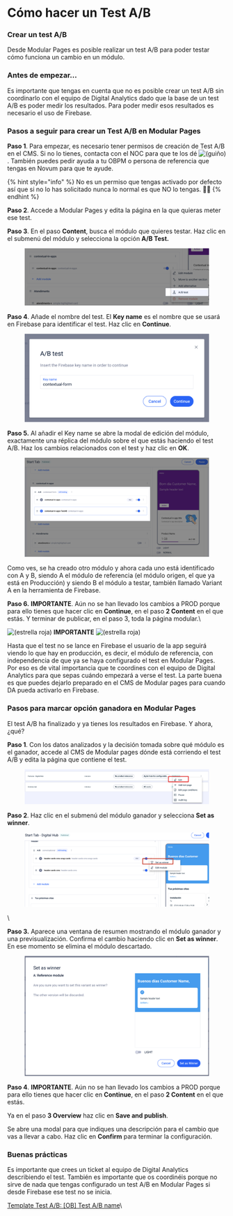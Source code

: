 # Cómo hacer un Test A/B

### Crear un test A/B

Desde Modular Pages es posible realizar un test A/B para poder testar cómo funciona un cambio en un módulo.

### Antes de empezar...

Es importante que tengas en cuenta que no es posible crear un test A/B sin coordinarlo con el equipo de Digital Analytics dado que la base de un test A/B es poder medir los resultados. Para poder medir esos resultados es necesario el uso de Firebase.

### Pasos a seguir para crear un Test A/B en Modular Pages

**Paso 1**. Para empezar, es necesario tener permisos de creación de Test A/B en el CMS. Si no lo tienes, contacta con el NOC para que te los dé ![(guiño)](https://confluence.tid.es/s/24eubp/9012/15522zw/\_/images/icons/emoticons/wink.svg). También puedes pedir ayuda a tu OBPM o persona de referencia que tengas en Novum para que te ayude.

{% hint style="info" %}
No es un permiso que tengas activado por defecto así que si no lo has solicitado nunca lo normal es que NO lo tengas. 🙋🏾
{% endhint %}

**Paso 2**. Accede a Modular Pages y edita la página en la que quieras meter ese test.

**Paso 3**. En el paso **Content**, busca el módulo que quieres testar. Haz clic en el submenú del módulo y selecciona la opción **A/B Test.**

<figure><img src=".gitbook/assets/iniciarABTest.png" alt=""><figcaption></figcaption></figure>

**Paso 4**. Añade el nombre del test. El **Key name** es el nombre que se usará en Firebase para identificar el test. Haz clic en **Continue**.

<figure><img src=".gitbook/assets/FirebaseKey.png" alt=""><figcaption></figcaption></figure>

**Paso 5.** Al añadir el Key name se abre la modal de edición del módulo, exactamente una réplica del módulo sobre el que estás haciendo el test A/B. Haz los cambios relacionados con el test y haz clic en **OK**.

<figure><img src=".gitbook/assets/A_BTestCreado.png" alt=""><figcaption></figcaption></figure>

Como ves, se ha creado otro módulo y ahora cada uno está identificado con A y B, siendo A el módulo de referencia (el módulo origen, el que ya está en Producción) y siendo B el módulo a testar, también llamado Variant A en la herramienta de Firebase.

**Paso 6.** **IMPORTANTE**. Aún no se han llevado los cambios a PROD porque para ello tienes que hacer clic en **Continue**, en el paso **2 Content** en el que estás. Y terminar de publicar, en el paso 3, toda la página modular.\


![(estrella roja)](https://confluence.tid.es/s/24eubp/9012/15522zw/\_/images/icons/emoticons/star\_red.svg) **IMPORTANTE** ![(estrella roja)](https://confluence.tid.es/s/24eubp/9012/15522zw/\_/images/icons/emoticons/star\_red.svg)

Hasta que el test no se lance en Firebase el usuario de la app seguirá viendo lo que hay en producción, es decir, el módulo de referencia, con independencia de que ya se haya configurado el test en Modular Pages. Por eso es de vital importancia que te coordines con el equipo de Digital Analytics para que sepas cuándo empezará a verse el test. La parte buena es que puedes dejarlo preparado en el CMS de Modular pages para cuando DA pueda activarlo en Firebase.

### Pasos para marcar opción ganadora en Modular Pages

El test A/B ha finalizado y ya tienes los resultados en Firebase. Y ahora, ¿qué?

**Paso 1**. Con los datos analizados y la decisión tomada sobre qué módulo es el ganador, accede al CMS de Modular pages dónde está corriendo el test A/B y edita la página que contiene el test.

<figure><img src=".gitbook/assets/image (9).png" alt=""><figcaption></figcaption></figure>

**Paso 2**. Haz clic en el submenú del módulo ganador y selecciona **Set as winner**.

<figure><img src=".gitbook/assets/image (10).png" alt=""><figcaption></figcaption></figure>

\


**Paso 3.** Aparece una ventana de resumen mostrando el módulo ganador y una previsualización. Confirma el cambio haciendo clic en **Set as winner**. En ese momento se elimina el módulo descartado.

<figure><img src=".gitbook/assets/image (11).png" alt=""><figcaption></figcaption></figure>

**Paso 4**. **IMPORTANTE**. Aún no se han llevado los cambios a PROD porque para ello tienes que hacer clic en **Continue**, en el paso **2 Content** en el que estás.&#x20;

Ya en el paso **3 Overview** haz clic en **Save and publish**.&#x20;

Se abre una modal para que indiques una descripción para el cambio que vas a llevar a cabo. Haz clic en **Confirm** para terminar la configuración.

### Buenas prácticas

Es importante que crees un ticket al equipo de Digital Analytics describiendo el test. También es importante que os coordinéis porque no sirve de nada que tengas configurado un test A/B en Modular Pages si desde Firebase ese test no se inicia.

[Template Test A/B: \[OB\] Test A/B name](https://confluence.tid.es/pages/viewpage.action?pageId=141016807)\
